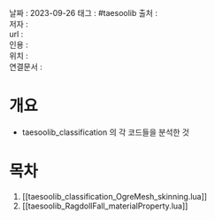 
날짜 : 2023-09-26
태그 :   #taesoolib 
출처 :   
저자 :   
url :   
인용 :   
위치 :  
연결문서 :   



# 개요

- taesoolib_classification 의 각 코드들을 분석한 것


# 목차

1. [[taesoolib_classification_OgreMesh_skinning.lua]]
2. [[taesoolib_RagdollFall_materialProperty.lua]]
